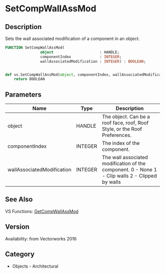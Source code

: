 # SetCompWallAssMod

## Description
Sets the wall associated modification of a component in an object.

```pascal
FUNCTION SetCompWallAssMod(
				object                     : HANDLE;
				componentIndex             : INTEGER;
				wallAssociatedModification : INTEGER) : BOOLEAN;
```

```python

def vs.SetCompWallAssMod(object, componentIndex, wallAssociatedModification):
    return BOOLEAN
```

## Parameters
|Name|Type|Description|
|---|---|---|
|object|HANDLE|The object. Can be a roof face, roof, Roof Style, or the Roof Preferences.|
|componentIndex|INTEGER|The index of the component.|
|wallAssociatedModification|INTEGER|The wall associated modification of the component.  0 - None 1 - Clip walls 2 - Clipped by walls|

## See Also
VS Functions:
[GetCompWallAssMod](GetCompWallAssMod.md)

## Version
Availability: from Vectorworks 2016
## Category
* Objects - Architectural

